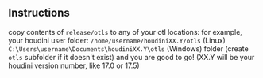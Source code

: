 ## Instructions
copy contents of `release/otls` to any of your otl locations: for example, your houdini user folder: `/home/username/houdiniXX.Y/otls` (Linux) `C:\Users\username\Documents\houdiniXX.Y\otls` (Windows) folder (create `otls` subfolder if it doesn't exist) and you are good to go! (XX.Y will be your houdini version number, like 17.0 or 17.5)
